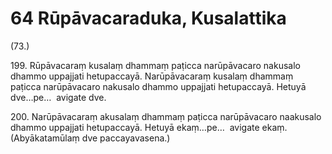 # 64 Rūpāvacaraduka, Kusalattika

(73.)

199\. Rūpāvacaraṃ kusalaṃ dhammaṃ paṭicca narūpāvacaro nakusalo dhammo uppajjati hetupaccayā. Narūpāvacaraṃ kusalaṃ dhammaṃ paṭicca narūpāvacaro nakusalo dhammo uppajjati hetupaccayā. Hetuyā dve…pe…  avigate dve.

200\. Narūpāvacaraṃ akusalaṃ dhammaṃ paṭicca narūpāvacaro naakusalo dhammo uppajjati hetupaccayā. Hetuyā ekaṃ…pe…  avigate ekaṃ. (Abyākatamūlaṃ dve paccayavasena.)
